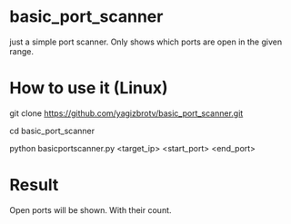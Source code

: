 # basic_port_scanner
just a simple port scanner. Only shows which ports are open in the given range.
# How to use it (Linux)
git clone https://github.com/yagizbrotv/basic_port_scanner.git

cd basic_port_scanner

python basicportscanner.py <target_ip> <start_port> <end_port>

# Result
Open ports will be shown. With their count. 
